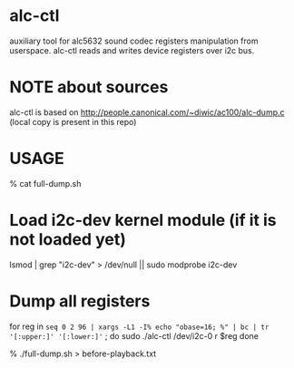 alc-ctl
=======

auxiliary tool for alc5632 sound codec registers manipulation from userspace.
alc-ctl reads and writes device registers over i2c bus.


NOTE about sources
==================

alc-ctl is based on http://people.canonical.com/~diwic/ac100/alc-dump.c (local copy is present in this repo)


USAGE
=====

% cat full-dump.sh
# Load i2c-dev kernel module (if it is not loaded yet)
lsmod | grep "i2c-dev" > /dev/null || sudo modprobe i2c-dev
 
# Dump all registers
for reg in `seq 0 2 96 | xargs -L1 -I% echo "obase=16; %" | bc | tr '[:upper:]' '[:lower:]'` ; do
    sudo ./alc-ctl /dev/i2c-0 r $reg
done

% ./full-dump.sh > before-playback.txt
